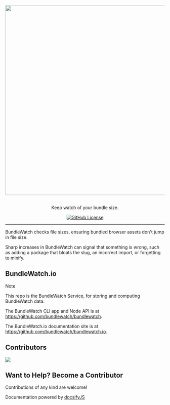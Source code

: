 <div align="center">
  <a href="http://bundlewatch.io">
    <img src="https://cdn.rawgit.com/bundlewatch/bundlewatch.io/master/docs/_assets/logo-large.svg" width="600px">
  </a>
  <br>
  <br>

Keep watch of your bundle size.

[![GitHub License](https://img.shields.io/badge/license-MIT-blue.svg)](https://github.com/bundlewatch/bundlewatch.io/blob/master/LICENSE)

</div>

<hr />

BundleWatch checks file sizes, ensuring bundled browser assets don't jump in file size.

Sharp increases in BundleWatch can signal that something is wrong, such as adding a package that bloats the slug, an incorrect import, or forgetting to minify.

## BundleWatch.io

> [!NOTE]
> This repo is the BundleWatch Service, for storing and computing BundleWatch data.
>
> The BundleWatch CLI app and Node API is at https://github.com/bundlewatch/bundlewatch.
>
> The BundleWatch.io documentation site is at https://github.com/bundlewatch/bundlewatch.io.

## Contributors

<a href="https://github.com/bundlewatch/bundlewatch/graphs/contributors">
  <img src="https://contrib.rocks/image?repo=bundlewatch/bundlewatch.io" />
</a>

## Want to Help? Become a Contributor

Contributions of any kind are welcome!

Documentation powered by [docsifyJS](https://docsify.js.org/)
